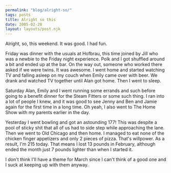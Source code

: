 ```yaml
---
permalink: "blog/alright-so/"
tags: posts
title: Alright so this
date: 2005-02-28
layout: layouts/post.njk
---
```


Alright, so, this weekend. It was good. I had fun. 

Friday was dinner with the usuals at Hofbrau, this time joined by Jill who was a newbie to the Friday night experience. Polk and I got shuffled around a bit and ended up at the bar. On the way out, someone who worked there asked if we were twins. It was awesome. I went home and started watching TV and falling asleep on my couch when Emily came over with beer. We drank and watched TV together until Alan got home. Then I went to sleep.

Saturday Alan, Emily and I went running some errands and such before going to a benefit dinner for the Steam Fitters or some such thing. I ran into a lot of people I knew, and it was good to see Jenny and Ben and Jamie again for the first time in a long time. Oh yeah, I also went to The Home Show with my parents earlier in the day.

Yesterday I went bowling and got an astounding 177! This was despite a pool of sticky shit that all of us had to side step while approaching the lane. Then we went to Old Chicago and then home. I managed to eat none of the chicken finger appetizers and only 2 pieces of pizza. That's willpower. As a result, I'm 215 today. That means I lost 13 pounds in February, although ended the month just 7 pounds lighter than when I started it. 

I don't think I'll have a theme for March since I can't think of a good one and I suck at keeping up with them anyway.